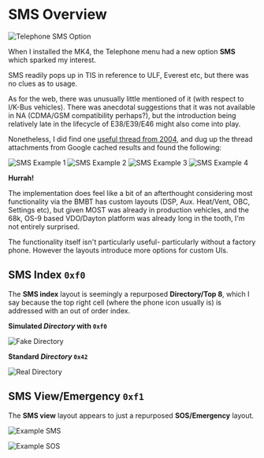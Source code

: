 # SMS Overview

![Telephone SMS Option](dial/dial_create.JPG)

When I installed the MK4, the Telephone menu had a new option **SMS** which sparked my interest.

SMS readily pops up in TIS in reference to ULF, Everest etc, but there was no clues as to usage.

As for the web, there was unusually little mentioned of it (with respect to I/K-Bus vehicles). There was anecdotal suggestions that it was not available in NA (CDMA/GSM compatibility perhaps?), but the introduction being relatively late in the lifecycle of E38/E39/E46 might also come into play.

Nonetheless, I did find one [useful thread from 2004](https://www.bimmerfest.com/forums/showthread.php?t=69485), and dug up the thread attachments from Google cached results and found the following:

![SMS Example 1](sms/2004_1_main_menu.jpeg)
![SMS Example 2](sms/2004_2_phone_menu.jpeg)
![SMS Example 3](sms/2004_3_sms_selection.jpeg)
![SMS Example 4](sms/2004_4_message.jpeg)

**Hurrah!**

The implementation does feel like a bit of an afterthought considering most functionality via the BMBT has custom layouts (DSP, Aux. Heat/Vent, OBC, Settings etc), but given MOST was already in production vehicles, and the 68k, OS-9 based VDO/Dayton platform was already long in the tooth, I'm not entirely surprised.

The functionality itself isn't particularly useful- particularly without a factory phone. However the layouts introduce more options for custom UIs.

## SMS Index `0xf0`

The **SMS index** layout is seemingly a repurposed **Directory/Top 8**, which I say because the top right cell (where the phone icon usually is) is addressed with an out of order index.

**Simulated *Directory* with `0xf0`**

![Fake Directory](sms/directory_fake.JPG)

**Standard *Directory* `0x42`**

![Real Directory](sms/directory_real.JPG)

## SMS View/Emergency `0xf1`

The **SMS view** layout appears to just a repurposed **SOS/Emergency** layout.


![Example SMS](detail/reference_sms_message.jpeg)

![Example SOS](sms/sms_emergency.jpg)
